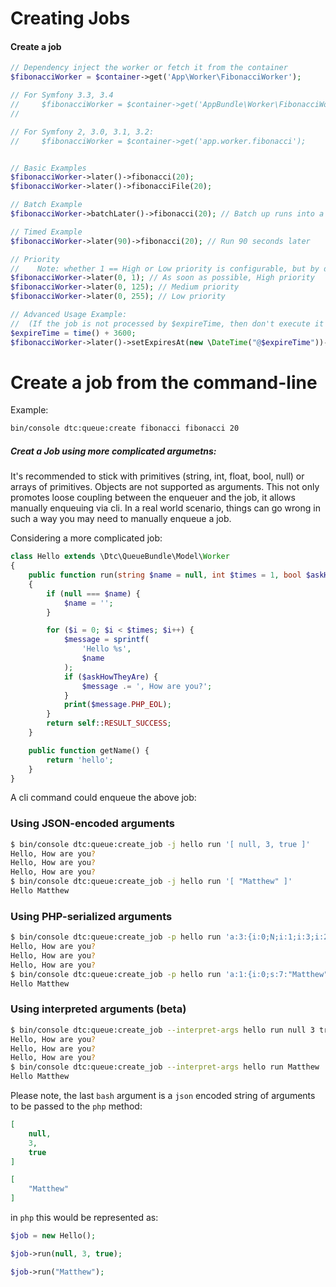 # Creating Jobs

#### Create a job

```php
// Dependency inject the worker or fetch it from the container
$fibonacciWorker = $container->get('App\Worker\FibonacciWorker');

// For Symfony 3.3, 3.4
//     $fibonacciWorker = $container->get('AppBundle\Worker\FibonacciWorker');
//

// For Symfony 2, 3.0, 3.1, 3.2:
//     $fibonacciWorker = $container->get('app.worker.fibonacci');


// Basic Examples
$fibonacciWorker->later()->fibonacci(20);
$fibonacciWorker->later()->fibonacciFile(20);

// Batch Example
$fibonacciWorker->batchLater()->fibonacci(20); // Batch up runs into a single run

// Timed Example
$fibonacciWorker->later(90)->fibonacci(20); // Run 90 seconds later

// Priority
//    Note: whether 1 == High or Low priority is configurable, but by default it is High
$fibonacciWorker->later(0, 1); // As soon as possible, High priority
$fibonacciWorker->later(0, 125); // Medium priority
$fibonacciWorker->later(0, 255); // Low priority

// Advanced Usage Example:
//  (If the job is not processed by $expireTime, then don't execute it ever...)
$expireTime = time() + 3600;
$fibonacciWorker->later()->setExpiresAt(new \DateTime("@$expireTime"))->fibonacci(20); // Must be run within the hour or not at all
```

# Create a job from the command-line

Example:
```bash
bin/console dtc:queue:create fibonacci fibonacci 20
```

##### Creat a Job using more complicated argumetns:

It's recommended to stick with primitives (string, int, float, bool, null) or arrays of primitives. Objects are not
supported as arguments. This not only promotes loose coupling between the enqueuer and the job, it allows manually
enqueuing via cli. In a real world scenario, things can go wrong in such a way you may need to manually enqueue a job.

Considering a more complicated job:

```php
class Hello extends \Dtc\QueueBundle\Model\Worker
{
    public function run(string $name = null, int $times = 1, bool $askHowTheyAre = false): int
    {
        if (null === $name) {
            $name = '';
        }

        for ($i = 0; $i < $times; $i++) {
            $message = sprintf(
                'Hello %s',
                $name
            );
            if ($askHowTheyAre) {
                $message .= ', How are you?';
            }
            print($message.PHP_EOL);
        }
        return self::RESULT_SUCCESS;
    }

    public function getName() {
        return 'hello';
    }
}
```

A cli command could enqueue the above job:

### Using JSON-encoded arguments

```bash
$ bin/console dtc:queue:create_job -j hello run '[ null, 3, true ]'
Hello, How are you?
Hello, How are you?
Hello, How are you?
$ bin/console dtc:queue:create_job -j hello run '[ "Matthew" ]'
Hello Matthew
```

### Using PHP-serialized arguments

```bash
$ bin/console dtc:queue:create_job -p hello run 'a:3:{i:0;N;i:1;i:3;i:2;b:1;}'
Hello, How are you?
Hello, How are you?
Hello, How are you?
$ bin/console dtc:queue:create_job -p hello run 'a:1:{i:0;s:7:"Matthew";}'
Hello Matthew
```

### Using interpreted arguments (beta)

```bash
$ bin/console dtc:queue:create_job --interpret-args hello run null 3 true
Hello, How are you?
Hello, How are you?
Hello, How are you?
$ bin/console dtc:queue:create_job --interpret-args hello run Matthew
Hello Matthew
```


Please note, the last `bash` argument is a `json` encoded string of arguments to be passed to the `php` method:

```json
[
    null,
    3,
    true
]
```

```json
[
    "Matthew"
]
```

in `php` this would be represented as:

```php
$job = new Hello();

$job->run(null, 3, true);

$job->run("Matthew");
```
